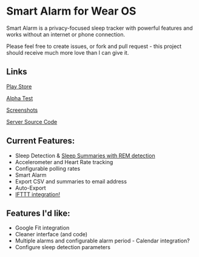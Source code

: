 # Smart Alarm for Wear OS

Smart Alarm is a privacy-focused sleep tracker with powerful features and works without an internet or phone connection.

Please feel free to create issues, or fork and pull request - this project should receive much more love than I can give it.

## Links
[Play Store](https://play.google.com/store/apps/details?id=com.fridgecow.smartalarm)

[Alpha Test](https://play.google.com/apps/testing/com.fridgecow.smartalarm)

[Screenshots](https://github.com/fridgecow/smartalarm/tree/master/screenshots)

[Server Source Code](https://github.com/fridgecow/smartalarm-server)

## Current Features:
- Sleep Detection & [Sleep Summaries with REM detection](https://github.com/fridgecow/smartalarm/wiki/Sleep-Detection)
- Accelerometer and Heart Rate tracking
- Configurable polling rates
- Smart Alarm
- Export CSV and summaries to email address
- Auto-Export
- [IFTTT integration!](https://github.com/fridgecow/smartalarm/wiki/ifttt)

## Features I'd like:
- Google Fit integration
- Cleaner interface (and code)
- Multiple alarms and configurable alarm period - Calendar integration?
- Configure sleep detection parameters
